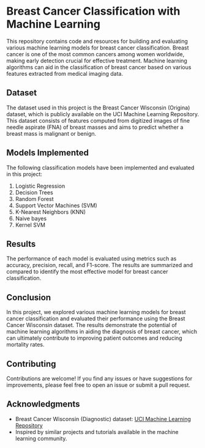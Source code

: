 # Breast Cancer Classification with Machine Learning

This repository contains code and resources for building and evaluating various machine learning models for breast cancer classification. Breast cancer is one of the most common cancers among women worldwide, making early detection crucial for effective treatment. Machine learning algorithms can aid in the classification of breast cancer based on various features extracted from medical imaging data.

## Dataset

The dataset used in this project is the Breast Cancer Wisconsin (Origina) dataset, which is publicly available on the UCI Machine Learning Repository. This dataset consists of features computed from digitized images of fine needle aspirate (FNA) of breast masses and aims to predict whether a breast mass is malignant or benign.

## Models Implemented

The following classification models have been implemented and evaluated in this project:

1. Logistic Regression
2. Decision Trees
3. Random Forest
4. Support Vector Machines (SVM)
5. K-Nearest Neighbors (KNN)
6. Naive bayes
7. Kernel SVM



## Results

The performance of each model is evaluated using metrics such as accuracy, precision, recall, and F1-score. The results are summarized and compared to identify the most effective model for breast cancer classification.

## Conclusion

In this project, we explored various machine learning models for breast cancer classification and evaluated their performance using the Breast Cancer Wisconsin dataset. The results demonstrate the potential of machine learning algorithms in aiding the diagnosis of breast cancer, which can ultimately contribute to improving patient outcomes and reducing mortality rates.

## Contributing

Contributions are welcome! If you find any issues or have suggestions for improvements, please feel free to open an issue or submit a pull request.


## Acknowledgments

- Breast Cancer Wisconsin (Diagnostic) dataset: [UCI Machine Learning Repository](https://archive.ics.uci.edu/ml/datasets/Breast+Cancer+Wisconsin+(Diagnostic))
- Inspired by similar projects and tutorials available in the machine learning community.
